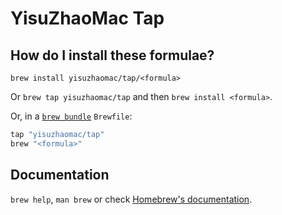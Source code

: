# YisuZhaoMac Tap

## How do I install these formulae?

`brew install yisuzhaomac/tap/<formula>`

Or `brew tap yisuzhaomac/tap` and then `brew install <formula>`.

Or, in a [`brew bundle`](https://github.com/Homebrew/homebrew-bundle) `Brewfile`:

```ruby
tap "yisuzhaomac/tap"
brew "<formula>"
```

## Documentation

`brew help`, `man brew` or check [Homebrew's documentation](https://docs.brew.sh).
